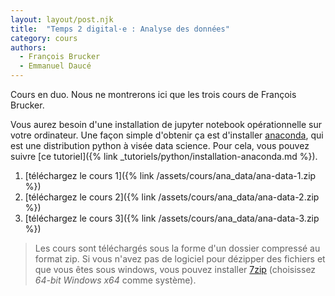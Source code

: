 ```yaml
---
layout: layout/post.njk 
title:  "Temps 2 digital·e : Analyse des données"
category: cours
authors:
  - François Brucker
  - Emmanuel Daucé
---
```


Cours en duo. Nous ne montrerons ici que les trois cours de François Brucker.

Vous aurez besoin d'une installation de jupyter notebook opérationnelle sur votre ordinateur. Une façon simple d'obtenir ça est d'installer [anaconda](https://www.anaconda.com/products/individual), qui est une distribution python à visée data science. Pour cela, vous pouvez suivre [ce tutoriel]({% link _tutoriels/python/installation-anaconda.md %}).

1. [téléchargez le cours 1]({% link /assets/cours/ana_data/ana-data-1.zip %})
2. [téléchargez le cours 2]({% link /assets/cours/ana_data/ana-data-2.zip %})
3. [téléchargez le cours 3]({% link /assets/cours/ana_data/ana-data-3.zip %})

> Les cours sont téléchargés sous la forme d'un dossier compressé au format zip. Si vous n'avez pas de logiciel pour dézipper des fichiers et que vous êtes sous windows, vous pouvez installer [7zip](https://www.7-zip.org/download.html) (choisissez *64-bit Windows x64* comme système).
